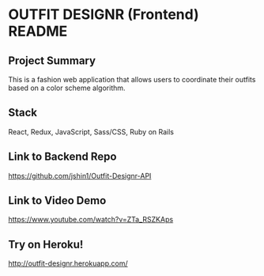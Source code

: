 # OUTFIT DESIGNR (Frontend) README

## Project Summary

This is a fashion web application that allows users to coordinate their outfits based on a color scheme algorithm.

## Stack

React, Redux, JavaScript, Sass/CSS, Ruby on Rails

## Link to Backend Repo

https://github.com/jshin1/Outfit-Designr-API

## Link to Video Demo

https://www.youtube.com/watch?v=ZTa_RSZKAps

## Try on Heroku!

http://outfit-designr.herokuapp.com/
